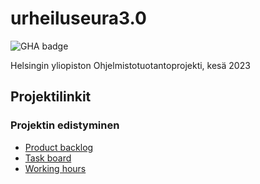 # urheiluseura3.0

![GHA badge](https://github.com/Urheiluseura-3-0/urheiluseura3.0/workflows/CI/badge.svg)

Helsingin yliopiston Ohjelmistotuotantoprojekti, kesä 2023

## Projektilinkit

### Projektin edistyminen
* [Product backlog](https://github.com/orgs/Urheiluseura-3-0/projects/2)
* [Task board](https://github.com/orgs/Urheiluseura-3-0/projects/2/views/3?layout=board)
* [Working hours](https://github.com/orgs/Urheiluseura-3-0/projects/2/insights/3)
